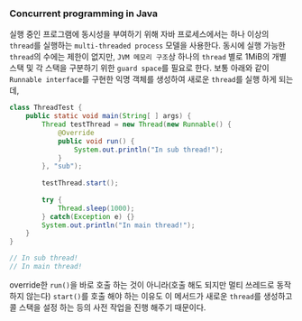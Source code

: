 ### Concurrent programming in Java
실행 중인 프로그램에 동시성을 부여하기 위해 자바 프로세스에서는 하나 이상의 `thread`를 실행하는 `multi-threaded process` 모델을 사용한다. 
동시에 실행 가능한 `thread`의 수에는 제한이 없지만, `JVM 메모리 구조`상 하나의 `thread` 별로 1MiB의 개별 스택 및 각 스택을 구분하기 위한 `guard space`를 필요로 한다.
보통 아래와 같이 `Runnable interface`를 구현한 익명 객체를 생성하여 새로운 `thread`를 실행 하게 되는데,
```java
class ThreadTest {
    public static void main(String[ ] args) {
        Thread testThread = new Thread(new Runnable() {
            @Override
            public void run() {
                System.out.println("In sub thread!");   
            }
        }, "sub");
        
        testThread.start();
        
        try {
            Thread.sleep(1000);
        } catch(Exception e) {}
        System.out.println("In main thread!");
    }
}

// In sub thread!
// In main thread!
```
override한 `run()`을 바로 호출 하는 것이 아니라(호출 해도 되지만 멀티 쓰레드로 동작하지 않는다) `start()`를 호출 해야 하는 이유도 이 메서드가 새로운 `thread`를 
생성하고 콜 스택을 설정 하는 등의 사전 작업을 진행 해주기 때문이다.  

### 
